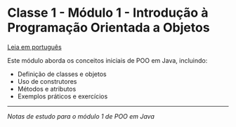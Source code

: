 # Classe 1 - Módulo 1 - Introdução à Programação Orientada a Objetos

[Leia em português](../../README-PTBR.md)

Este módulo aborda os conceitos iniciais de POO em Java, incluindo:

- Definição de classes e objetos
- Uso de construtores
- Métodos e atributos
- Exemplos práticos e exercícios

---

*Notas de estudo para o módulo 1 de POO em Java*
